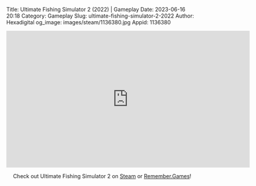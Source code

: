 Title: Ultimate Fishing Simulator 2 (2022) | Gameplay
Date: 2023-06-16 20:18
Category: Gameplay
Slug: ultimate-fishing-simulator-2-2022
Author: Hexadigital
og_image: images/steam/1136380.jpg
Appid: 1136380

<center><iframe src="https://www.youtube.com/embed/D4A-H9xBAMo?feature=oembed" allow="accelerometer; autoplay; encrypted-media; gyroscope; picture-in-picture" width="640" height="360" frameborder="0"></iframe>

Check out Ultimate Fishing Simulator 2 on [Steam](https://store.steampowered.com/app/1136380/?curator_clanid=34633900) or [Remember.Games](https://remember.games/game/6369/ultimate-fishing-simulator-2/)!</center>